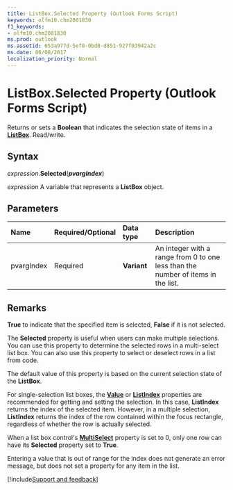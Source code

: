 ```yaml
---
title: ListBox.Selected Property (Outlook Forms Script)
keywords: olfm10.chm2001830
f1_keywords:
- olfm10.chm2001830
ms.prod: outlook
ms.assetid: 653a977d-5ef8-0bd8-d851-927f03942a2c
ms.date: 06/08/2017
localization_priority: Normal
---
```



# ListBox.Selected Property (Outlook Forms Script)

Returns or sets a **Boolean** that indicates the selection state of items in a **[ListBox](Outlook.listbox.md)**. Read/write.


## Syntax

_expression_.**Selected**(**_pvargIndex_**)

_expression_ A variable that represents a **ListBox** object.


## Parameters



|Name|Required/Optional|Data type|Description|
|:-----|:-----|:-----|:-----|
|pvargIndex|Required| **Variant**|An integer with a range from 0 to one less than the number of items in the list.|

## Remarks

 **True** to indicate that the specified item is selected, **False** if it is not selected.

The  **Selected** property is useful when users can make multiple selections. You can use this property to determine the selected rows in a multi-select list box. You can also use this property to select or deselect rows in a list from code.

The default value of this property is based on the current selection state of the  **ListBox**.

For single-selection list boxes, the  **[Value](Outlook.listbox.value.md)** or **[ListIndex](Outlook.listbox.listindex.md)** properties are recommended for getting and setting the selection. In this case, **ListIndex** returns the index of the selected item. However, in a multiple selection, **ListIndex** returns the index of the row contained within the focus rectangle, regardless of whether the row is actually selected.

When a list box control's  **[MultiSelect](Outlook.listbox.multiselect.md)** property is set to 0, only one row can have its **Selected** property set to **True**.

Entering a value that is out of range for the index does not generate an error message, but does not set a property for any item in the list.

[!include[Support and feedback](~/includes/feedback-boilerplate.md)]